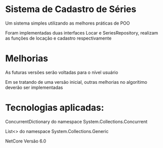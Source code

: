 # Sistema de Cadastro de Séries 
<p> Um sistema simples utilizando as melhores práticas de POO </p>
<p> Foram implementadas duas interfaces Locar e SeriesRepository, realizam as funções de locação e cadastro respectivamente </p>

# Melhorias
<p> As futuras versões serão voltadas para o nível usuário </p>
<p> Em se tratando de uma versão inicial, outras melhorias no algorítimo deverão ser implementadas</p>

# Tecnologias aplicadas:
<p> ConcurrentDictionary<TKey, TValue> do namespace System.Collections.Concurrent  </p> 
<p> List<> do namespace System.Collections.Generic  </p>
<p>NetCore Versão 6.0</p>